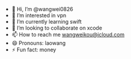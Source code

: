 - 👋 Hi, I’m @wangwei0826
- 👀 I’m interested in vpn 
- 🌱 I’m currently learning swift
- 💞️ I’m looking to collaborate on xcode
- 📫 How to reach me wangweikou@icloud.com
- 😄 Pronouns: laowang
- ⚡ Fun fact: money

<!---
wangwei0826/wangwei0826 is a ✨ special ✨ repository because its `README.md` (this file) appears on your GitHub profile.
You can click the Preview link to take a look at your changes.
--->
